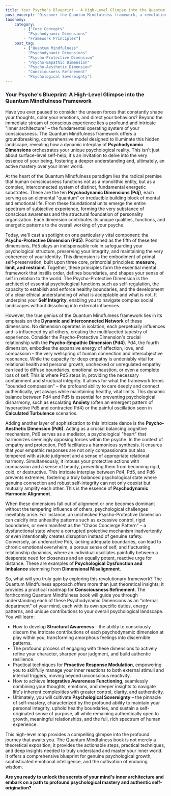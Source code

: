 ```yaml
---
title: Your Psyche's Blueprint - A High-Level Glimpse into the Quantum Mindfulness Framework
post_excerpt: "Discover the Quantum Mindfulness framework, a revolutionary model for understanding your mind's intricate 'inner architecture.' This post delves into the crucial Psycho-Protective Dimension and its dynamic interplay with other psychodynamic forces, offering a blueprint for cultivating psychological balance and sovereignty."
taxonomy:
    category:
        - ["Core Concepts"
        - "Psychodynamic Dimensions"
        - "Framework Principles"]
    post_tag:
        - ["Quantum Mindfulness"
        - "Psychodynamic Dimensions"
        - "Psycho-Protective Dimension"
        - "Psycho-Empathic Dimension"
        - "Psycho-Aesthetic Dimension"
        - "Consciousness Refinement"
        - "Psychological Sovereignty"]
---
```

### Your Psyche's Blueprint: A High-Level Glimpse into the Quantum Mindfulness Framework

Have you ever paused to consider the unseen forces that constantly shape your thoughts, color your emotions, and direct your behaviors? Beyond the immediate stream of conscious experience lies a profound and intricate "inner architecture" – the fundamental operating system of your consciousness. The Quantum Mindfulness framework offers a groundbreaking, comprehensive model designed to illuminate this hidden landscape, revealing how a dynamic interplay of **Psychodynamic Dimensions** orchestrates your unique psychological reality. This isn't just about surface-level self-help; it's an invitation to delve into the very essence of your being, fostering a deeper understanding and, ultimately, an active mastery over your inner world.

At the heart of the Quantum Mindfulness paradigm lies the radical premise that human consciousness functions not as a monolithic entity, but as a complex, interconnected system of distinct, fundamental energetic substrates. These are the ten **Psychodynamic Dimensions (Pdj)**, each serving as an elemental "quantum" or irreducible building block of mental and emotional life. From these foundational units emerge the entire spectrum of subjective experience, forming the very substance of conscious awareness and the structural foundation of personality organization. Each dimension contributes its unique qualities, functions, and energetic patterns to the overall working of your psyche.

Today, we'll cast a spotlight on one particularly vital component: the **Psycho-Protective Dimension (Pd5)**. Positioned as the fifth of these ten dimensions, Pd5 plays an indispensable role in safeguarding your psychological structure, preserving your integrity, and maintaining the very coherence of your identity. This dimension is the embodiment of primal self-preservation, built upon three core, primordial principles: **measure, limit, and restraint**. Together, these principles form the essential mental framework that instills order, defines boundaries, and shapes your sense of self in relation to the world. The Psycho-Protective Dimension is the architect of essential psychological functions such as self-regulation, the capacity to establish and enforce healthy boundaries, and the development of a clear ethical understanding of what is acceptable and what is not. It underpins your **Self Integrity**, enabling you to navigate complex social landscapes without dissolving into external influences.

However, the true genius of the Quantum Mindfulness framework lies in its emphasis on the **Dynamic and Interconnected Network** of these dimensions. No dimension operates in isolation; each perpetually influences and is influenced by all others, creating the multifaceted tapestry of experience. Consider the Psycho-Protective Dimension's crucial relationship with the **Psycho-Empathic Dimension (Pd4)**. Pd4, the fourth dimension, embodies the expansive energy of affection, love, and compassion – the very wellspring of human connection and intersubjective resonance. While the capacity for deep empathy is undeniably vital for relational health and personal growth, unchecked or unregulated empathy can lead to diffuse boundaries, emotional exhaustion, or even a complete loss of self. This is where Pd5 steps in, providing the necessary containment and structural integrity. It allows for what the framework terms "bounded compassion" – the profound ability to care deeply and connect authentically, yet always while maintaining healthy, vital limits. This dynamic balance between Pd4 and Pd5 is essential for preventing psychological disharmony, such as escalating **Anxiety** (often an emergent pattern of hyperactive Pd5 and contracted Pd4) or the painful oscillation seen in **Calculated Turbulence** scenarios.

Adding another layer of sophistication to this intricate dance is the **Psycho-Aesthetic Dimension (Pd6)**. Acting as a crucial balancing cognitive mechanism, Pd6 serves as a mediator, a psychological "heart" that harmonizes seemingly opposing forces within the psyche. In the context of empathy and protection, Pd6 facilitates a harmonious synthesis. It ensures that your empathic responses are not only compassionate but also tempered with astute judgment and a sense of appropriate relational harmony. Simultaneously, it imbues your protective actions with compassion and a sense of beauty, preventing them from becoming rigid, cold, or destructive. This intricate interplay between Pd4, Pd5, and Pd6 prevents extremes, fostering a truly balanced psychological state where genuine connection and robust self-integrity can not only coexist but mutually amplify each other. This is the essence of **Psychodynamic Harmonic Alignment**.

When these dimensions fall out of alignment or one becomes dominant without the tempering influence of others, psychological challenges inevitably arise. For instance, an unchecked Psycho-Protective Dimension can calcify into unhealthy patterns such as excessive control, rigid boundaries, or even manifest as the "Chaos Concierge Pattern" – a dysfunctional state where a corrupted protective mechanism inadvertently or even intentionally creates disruption instead of genuine safety. Conversely, an underactive Pd5, lacking adequate boundaries, can lead to chronic emotional overwhelm, a porous sense of self, and fluctuating relationship dynamics, where an individual oscillates painfully between a desperate need for closeness and an equally potent, reactive urge for distance. These are examples of **Psychological Dysfunction and Imbalance** stemming from **Dimensional Misalignment**.

So, what will you truly gain by exploring this revolutionary framework? The Quantum Mindfulness approach offers more than just theoretical insights; it provides a practical roadmap for **Consciousness Refinement**. The forthcoming Quantum Mindfulness book will guide you through understanding each of these Psychodynamic Dimensions as an "internal department" of your mind, each with its own specific duties, energy patterns, and unique contributions to your overall psychological landscape. You will learn:

*   How to develop **Structural Awareness** – the ability to consciously discern the intricate contributions of each psychodynamic dimension at play within you, transforming amorphous feelings into discernible patterns.
*   The profound process of engaging with these dimensions to actively refine your character, sharpen your judgment, and build authentic resilience.
*   Practical techniques for **Proactive Response Modulation**, empowering you to skillfully manage your inner reactions to both external stimuli and internal triggers, moving beyond unconscious reactivity.
*   How to achieve **Integrative Awareness Functioning**, seamlessly combining your thoughts, emotions, and deeper insights to navigate life's inherent complexities with greater control, clarity, and authenticity.
*   Ultimately, you will cultivate **Psychological Sovereignty** – the pinnacle of self-mastery, characterized by the profound ability to maintain your personal integrity, uphold healthy boundaries, and sustain a self-originated sense of purpose, all while remaining authentically open to growth, meaningful relationships, and the full, rich spectrum of human experience.

This high-level map provides a compelling glimpse into the profound journey that awaits you. The Quantum Mindfulness book is not merely a theoretical exposition; it provides the actionable steps, practical techniques, and deep insights needed to truly understand and master your inner world. It offers a comprehensive blueprint for genuine psychological growth, sophisticated emotional intelligence, and the cultivation of enduring wisdom.

**Are you ready to unlock the secrets of your mind's inner architecture and embark on a path to profound psychological mastery and authentic self-origination?**